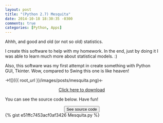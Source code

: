 ```yaml
---
layout: post
title: "(Python 2.7) Mesquita"
date: 2014-10-18 18:30:35 -0300
comments: true
categories: [Python, Apps]
---
```

Ahhh, and good and old (or not so old) statistics.

I create this software to help with my homework. In the end, just by doing it I was able to learn much more about statistical models. :)

Also, this software was my first attempt in create something with Python GUI, Tkinter. Wow, compared to Swing this one is like heaven!

->![]({{ root_url }}/images/posts/mesquita.png)<-

<center><a href="https://gist.githubusercontent.com/PicoleDeLimao/e51ffc7453acf0af3426/raw/8ce4b37a0b809c7cafdb432f961ca808d7664a60/Mesquita.py" download="Mesquita.py">Click here to download</a></center>

<!-- more -->

You can see the source code below. Have fun!

<center><input id="spoiler" type="button" value="See source code" onclick="toggle_visibility('code');"></center>
<div id="code">
{% gist e51ffc7453acf0af3426 Mesquita.py %}
</div>
</input>
